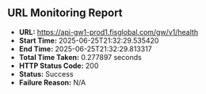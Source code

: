 ## URL Monitoring Report

- **URL:** https://api-gw1-prod1.fisglobal.com/gw/v1/health
- **Start Time:** 2025-06-25T21:32:29.535420
- **End Time:** 2025-06-25T21:32:29.813317
- **Total Time Taken:** 0.277897 seconds
- **HTTP Status Code:** 200
- **Status:** Success
- **Failure Reason:** N/A

